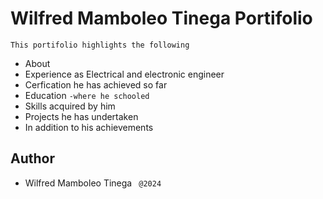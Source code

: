 # Wilfred Mamboleo Tinega Portifolio
```This portifolio highlights the following ```
- About
- Experience as Electrical and electronic engineer
- Cerfication he has achieved so far
- Education ```-where he schooled ```
- Skills acquired by him
- Projects he has undertaken 
- In addition to his achievements

## Author
- Wilfred Mamboleo Tinega ``` @2024```

